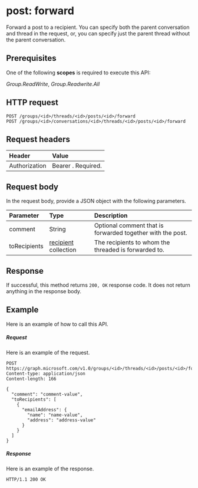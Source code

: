 # post: forward

Forward a post to a recipient. You can specify both the parent conversation and thread in the request, 
or, you can specify just the parent thread without the parent conversation. 

## Prerequisites
One of the following **scopes** is required to execute this API:

*Group.ReadWrite*, *Group.Readwrite.All*

## HTTP request
<!-- { "blockType": "ignored" } -->
```http
POST /groups/<id>/threads/<id>/posts/<id>/forward
POST /groups/<id>/conversations/<id>/threads/<id>/posts/<id>/forward

```
## Request headers
| Header       | Value |
|:---------------|:--------|
| Authorization  | Bearer <token>. Required.  |

## Request body
In the request body, provide a JSON object with the following parameters.

| Parameter	   | Type	|Description|
|:---------------|:--------|:----------|
|comment|String|Optional comment that is forwarded together with the post.|
|toRecipients|[recipient](../resources/recipient.md) collection|The recipients to whom the threaded is forwarded to.|

## Response
If successful, this method returns `200, OK` response code. It does not return anything in the response body.

## Example
Here is an example of how to call this API.
##### Request
Here is an example of the request.
<!-- {
  "blockType": "request",
  "name": "post_forward"
}-->
```http
POST https://graph.microsoft.com/v1.0/groups/<id>/threads/<id>/posts/<id>/forward
Content-type: application/json
Content-length: 166

{
  "comment": "comment-value",
  "toRecipients": [
    {
      "emailAddress": {
        "name": "name-value",
        "address": "address-value"
      }
    }
  ]
}
```

##### Response
Here is an example of the response.
<!-- {
  "blockType": "response",
  "truncated": true
} -->
```http
HTTP/1.1 200 OK
```

<!-- uuid: 8fcb5dbc-d5aa-4681-8e31-b001d5168d79
2015-10-25 14:57:30 UTC -->
<!-- {
  "type": "#page.annotation",
  "description": "post: forward",
  "keywords": "",
  "section": "documentation",
  "tocPath": ""
}-->


<!-- {
  "type": "#page.annotation",
  "description": "",
  "tocPath": "/v1.0 reference/Groups/post/Forward post",
  "apiVersion": "v1.0",
  "section": "documentation",
  "canonicalURL": ""
} -->
